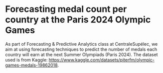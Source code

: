 # Forecasting medal count per country at the Paris 2024 Olympic Games

As part of Forecasting & Predictive Analytics class at CentraleSupélec, we aim at using forecasting techniques to predict the number of medals each country will earn at the next Summer Olympiads (Paris 2024). The dataset used is from Kaggle: https://www.kaggle.com/datasets/piterfm/olympic-games-medals-19862018.
